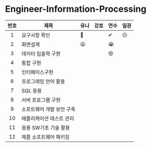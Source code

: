 # Engineer-Information-Processing
|번호|제목|유나|강호|연수|일권|
|:---:|---|---|---|---|---|
|1|요구사항 확인|🤢||✔|😐|
|2|화면설계|😦||😭||
|3|데이터 입출력 구현|||😵||
|4|통합 구현|||||
|5|인터페이스구현|||||
|6|프로그래밍 언어 활용|||||
|7|SQL 응용|||||
|8|서버 프로그램 구현|||||
|9|소프트웨어 개발 보안 구축|||||
|10|애플리케이션 테스트 관리|||||
|11|응용 SW기초 기술 활용|||||
|12|제품 소프트웨어 패키징||||| 
